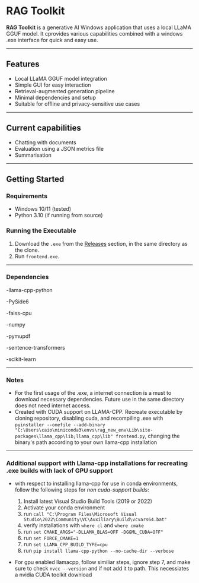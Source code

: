 # RAG Toolkit

**RAG Toolkit** is a generative AI Windows application that uses a local LLaMA GGUF model. It cprovides various capabilities combined with a windows .exe interface for quick and easy use.

---

## Features

- Local LLaMA GGUF model integration
- Simple GUI for easy interaction
- Retrieval-augmented generation pipeline
- Minimal dependencies and setup
- Suitable for offline and privacy-sensitive use cases
---
## Current capabilities
- Chatting with documents
- Evaluation using a JSON metrics file
- Summarisation
---

## Getting Started

### Requirements

- Windows 10/11 (tested)
- Python 3.10 (if running from source)

### Running the Executable
1. Download the `.exe` from the [Releases](#) section, in the same directory as the clone.
3. Run `frontend.exe`.
---
### Dependencies
-llama-cpp-python

-PySide6

-faiss-cpu 

-numpy

-pymupdf 

-sentence-transformers

-scikit-learn 

---
### Notes
- For the first usage of the .exe, a internet connection is a must to download necessary dependencies. Future use in the same directory does not need internet access.
- Created with CUDA support on LLAMA-CPP. Recreate executable by cloning repository, disabling cuda, and recompiling .exe with `pyinstaller --onefile --add-binary "C:\Users\caio\miniconda3\envs\rag_new_env\Lib\site-packages\llama_cpp\lib;llama_cpp\lib" frontend.py`, changing the binary's path according to your own llama-cpp installation
---

### Additional support with Llama-cpp installations for recreating .exe builds with lack of GPU support
- with respect to installing llama-cpp for use in conda environments, follow the following steps for *non cuda-support builds*:
    1. Install latest Visual Studio Build Tools (2019 or 2022)
    2. Activate your conda environment
    3. run `call "C:\Program Files\Microsoft Visual Studio\2022\Community\VC\Auxiliary\Build\vcvars64.bat"`
    4. verify installations with `where cl` and `where cmake`
    5. run `set CMAKE_ARGS="-DLLAMA_BLAS=OFF -DGGML_CUDA=OFF"`
    6. run `set FORCE_CMAKE=1`
    7. run `set LLAMA_CPP_BUILD_TYPE=cpu`
    8. run `pip install llama-cpp-python --no-cache-dir --verbose`
 
- For gpu enabled llamacpp, follow similiar steps, ignore step 7, and make sure to check `nvcc --version` and if not add it to path. This necessiates a nvidia CUDA toolkit download
 
